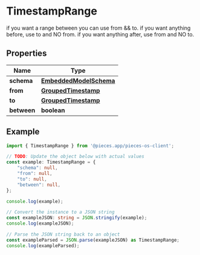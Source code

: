 
# TimestampRange

if you want a range between you can use from && to.  if you want anything before, use to and NO from.  if you want anything after, use from and NO to.

## Properties

Name | Type
------------ | -------------
**schema** | [**EmbeddedModelSchema**](EmbeddedModelSchema)
**from** | [**GroupedTimestamp**](GroupedTimestamp)
**to** | [**GroupedTimestamp**](GroupedTimestamp)
**between** | **boolean**

## Example

```typescript
import { TimestampRange } from '@pieces.app/pieces-os-client';

// TODO: Update the object below with actual values
const example: TimestampRange = {
    "schema": null,
    "from": null,
    "to": null,
    "between": null,
};

console.log(example);

// Convert the instance to a JSON string
const exampleJSON: string = JSON.stringify(example);
console.log(exampleJSON);

// Parse the JSON string back to an object
const exampleParsed = JSON.parse(exampleJSON) as TimestampRange;
console.log(exampleParsed);
```


